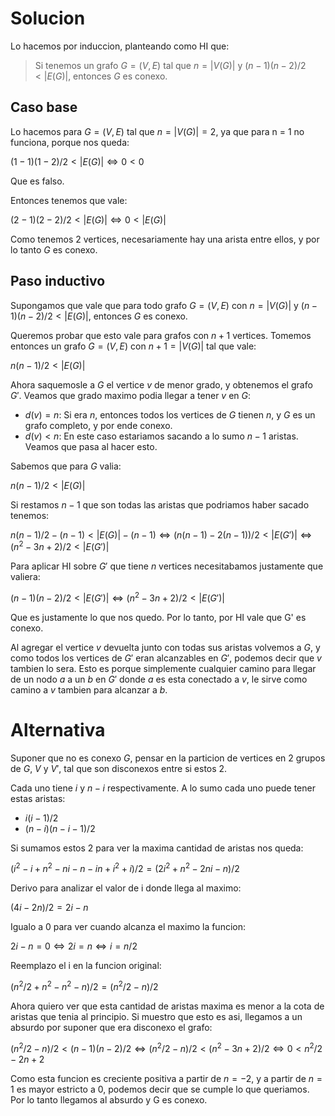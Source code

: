 # Solucion

Lo hacemos por induccion, planteando como HI que:
> Si tenemos un grafo $G = (V,E)$ tal que $n = |V(G)|$ y $(n − 1)(n − 2)/2 < |E(G)|$, entonces $G$ es conexo.

## Caso base
Lo hacemos para  $G = (V,E)$ tal que $n = |V(G)| = 2$, ya que para n = 1 no funciona, porque nos queda:

$(1 - 1)(1 - 2)/2 < |E(G)| \iff 0 < 0$

Que es falso.

Entonces tenemos que vale:

$(2 - 1)(2 - 2)/2 < |E(G)| \iff 0 < |E(G)|$

Como tenemos 2 vertices, necesariamente hay una arista entre ellos, y por lo tanto $G$ es conexo.

## Paso inductivo

Supongamos que vale que para todo grafo $G = (V,E)$ con $n = |V(G)|$ y $(n − 1)(n − 2)/2 < |E(G)|$, entonces $G$ es conexo.

Queremos probar que esto vale para grafos con $n+1$ vertices. Tomemos entonces un grafo $G = (V,E)$ con $n + 1 = |V(G)|$ tal que vale:

$n(n − 1)/2 < |E(G)|$

Ahora saquemosle a $G$ el vertice $v$ de menor grado, y  obtenemos el grafo $G'$. Veamos que grado maximo podia llegar a tener $v$ en $G$:
- $d(v) = n$: Si era $n$, entonces todos los vertices de $G$ tienen $n$, y $G$ es un grafo completo, y por ende conexo.
- $d(v) < n$: En este caso estariamos sacando a lo sumo $n-1$ aristas. Veamos que pasa al hacer esto.

Sabemos que para $G$ valia:

$n(n − 1)/2 < |E(G)|$

Si restamos $n-1$ que son todas las aristas que podriamos haber sacado tenemos:

$n(n − 1)/2 - (n-1) < |E(G)| - (n-1)
\iff (n(n − 1) - 2(n-1))/2 < |E(G')|
\iff (n^2-3n+2)/2 < |E(G')|$

Para aplicar HI sobre $G'$ que tiene $n$ vertices necesitabamos justamente que valiera:

$(n − 1)(n − 2)/2 < |E(G')|
\iff (n^2-3n+2)/2 < |E(G')|$

Que es justamente lo que nos quedo. Por lo tanto, por HI vale que G' es conexo. 

Al agregar el vertice $v$ devuelta junto con todas sus aristas volvemos a $G$, y como todos los vertices de $G'$ eran alcanzables en $G'$, podemos decir que $v$ tambien lo sera. 
Esto es porque simplemente cualquier camino para llegar de un nodo $a$ a un $b$ en $G'$ donde $a$ es esta conectado a $v$, le sirve como camino a $v$ tambien para alcanzar a $b$.

# Alternativa

Suponer que no es conexo $G$, pensar en la particion de vertices en 2 grupos de $G$, $V$ y $V'$, tal que son disconexos entre si estos 2.

Cada uno tiene $i$ y $n - i$ respectivamente. A lo sumo cada uno puede tener estas aristas:
- $i(i-1)/2$
- $(n-i)(n-i-1)/2$

Si sumamos estos 2 para ver la maxima cantidad de aristas nos queda:

$(i^2-i+n^2-ni-n-in+i^2+i)/2
=(2i^2+n^2-2ni-n)/2$

Derivo para analizar el valor de i donde llega al maximo:

$(4i-2n)/2
=2i-n$

Igualo a 0 para ver cuando alcanza el maximo la funcion:

$2i-n = 0
\iff 2i = n
\iff i = n/2$

Reemplazo el i en la funcion original:

$(n^2/2+n^2-n^2-n)/2
=(n^2/2-n)/2$

Ahora quiero ver que esta cantidad de aristas maxima es menor a la cota de aristas que tenia al principio. Si muestro que esto es asi, llegamos a un absurdo por suponer que era disconexo el grafo:

$(n^2/2-n)/2 < (n-1)(n-2)/2 
\iff(n^2/2-n)/2 < (n^2-3n+2)/2
\iff 0 < n^2/2-2n+2$

Como esta funcion es creciente positiva a partir de $n = -2$, y a partir de $n = 1$ es mayor estricto a 0, podemos decir que se cumple lo que queriamos.
Por lo tanto llegamos al absurdo y G es conexo.